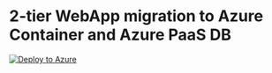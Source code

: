 # 2-tier WebApp migration to Azure Container and Azure PaaS DB

[![Deploy to Azure](http://azuredeploy.net/deploybutton.png)](https://portal.azure.com/#create/Microsoft.Template/uri/https%3A%2F%2Fraw.githubusercontent.com%2Fwmhussain%2Ftwo-tier-app-migration-containers%2Fmaster%2Fazuredeploy.json)


